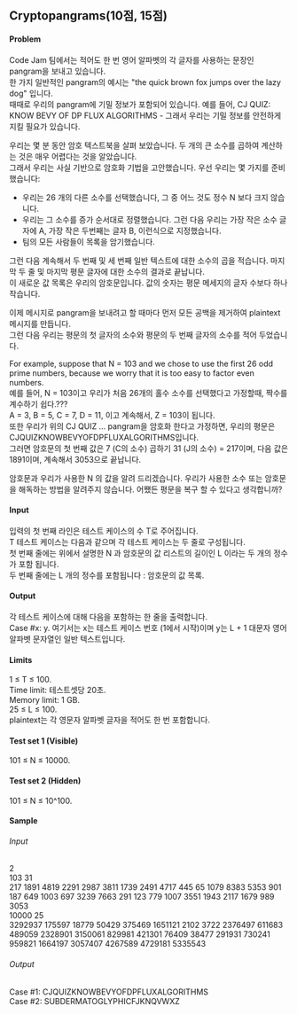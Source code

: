 ## Cryptopangrams(10점, 15점)

#### Problem
Code Jam 팀에서는 적어도 한 번 영어 알파벳의 각 글자를 사용하는 문장인 pangram을 보내고 있습니다.    
한 가지 일반적인 pangram의 예시는 "the quick brown fox jumps over the lazy dog" 입니다.  
때때로 우리의 pangram에 기밀 정보가 포함되어 있습니다. 예를 들어, CJ QUIZ: KNOW BEVY OF DP FLUX ALGORITHMS - 그래서 우리는 기밀 정보를 안전하게 지킬 필요가 있습니다.  

우리는 몇 분 동안 암호 텍스트북을 살펴 보았습니다. 두 개의 큰 소수를 곱하여 계산하는 것은 매우 어렵다는 것을 알았습니다.   
그래서 우리는 사실 기반으로 암호화 기법을 고안했습니다. 우선 우리는 몇 가지를 준비했습니다:  

* 우리는 26 개의 다른 소수를 선택했습니다, 그 중 어느 것도 정수 N 보다 크지 않습니다.  
* 우리는 그 소수를 증가 순서대로 정렬했습니다. 그런 다음 우리는 가장 작은 소수 글자에 A, 가장 작은 두번째는 글자 B, 이런식으로 지정했습니다.  
* 팀의 모든 사람들이 목록을 암기했습니다.  
 
그런 다음 계속해서 두 번째 및 세 번째 일반 텍스트에 대한 소수의 곱을 적습니다. 마지막 두 줄 및 마지막 평문 글자에 대한 소수의 결과로 끝납니다.  
이 새로운 값 목록은 우리의 암호문입니다. 값의 숫자는 평문 메세지의 글자 수보다 하나 작습니다.  

이제 메시지로 pangram을 보내려고 할 때마다 먼저 모든 공백을 제거하여 plaintext 메시지를 만듭니다.   
그런 다음 우리는 평문의 첫 글자의 소수와 평문의 두 번째 글자의 소수를 적어 두었습니다.  

For example, suppose that N = 103 and we chose to use the first 26 odd prime numbers, because we worry that it is too easy to factor even numbers.  
예를 들어, N = 103이고 우리가 처음 26개의 홀수 소수를 선택했다고 가정할때, 짝수를 계수하기 쉽다.???  
A = 3, B = 5, C = 7, D = 11, 이고 계속해서, Z = 103이 됩니다.  
또한 우리가 위의 CJ QUIZ ... pangram을 암호화 한다고 가정하면, 우리의 평문은 CJQUIZKNOWBEVYOFDPFLUXALGORITHMS입니다.   
그러면 암호문의 첫 번째 값은 7 (C의 소수) 곱하기 31 (J의 소수) = 217이며, 다음 값은 1891이며, 계속해서 3053으로 끝납니다.


암호문과 우리가 사용한 N 의 값을 알려 드리겠습니다. 
우리가 사용한 소수 또는 암호문을 해독하는 방법을 알려주지 않습니다. 
어쨌든 평문을 복구 할 수 있다고 생각합니까?

#### Input
입력의 첫 번째 라인은 테스트 케이스의 수 T로 주어집니다.   
T 테스트 케이스는 다음과 같으며 각 테스트 케이스는 두 줄로 구성됩니다.   
첫 번째 줄에는 위에서 설명한 N 과 암호문의 값 리스트의 길이인 L 이라는 두 개의 정수가 포함 됩니다.   
두 번째 줄에는 L 개의 정수를 포함됩니다 : 암호문의 값 목록.    
 
#### Output
각 테스트 케이스에 대해 다음을 포함하는 한 줄을 출력합니다.   
Case #x: y. 여기서는 x는 테스트 케이스 번호 (1에서 시작)이며 y는 L + 1 대문자 영어 알파벳 문자열인 일반 텍스트입니다.

#### Limits
1 ≤ T ≤ 100.  
Time limit: 테스트셋당 20초.  
Memory limit: 1 GB.  
25 ≤ L ≤ 100.  
plaintext는 각 영문자 알파벳 글자을 적어도 한 번 포함합니다.  

#### Test set 1 (Visible)
101 ≤ N ≤ 10000.

#### Test set 2 (Hidden)
101 ≤ N ≤ 10^100.

#### Sample

###### Input 
 	
2  
103 31  
217 1891 4819 2291 2987 3811 1739 2491 4717 445 65 1079 8383 5353 901 187 649 1003 697 3239 7663 291 123 779 1007 3551 1943 2117 1679 989 3053  
10000 25  
3292937 175597 18779 50429 375469 1651121 2102 3722 2376497 611683 489059 2328901 3150061 829981 421301 76409 38477 291931 730241 959821 1664197 3057407 4267589 4729181 5335543  

  
###### Output 
 
Case #1: CJQUIZKNOWBEVYOFDPFLUXALGORITHMS  
Case #2: SUBDERMATOGLYPHICFJKNQVWXZ